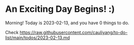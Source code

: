 # An Exciting Day Begins! :)

Morning! Today is 2023-02-13, and you have 0 things to do.

Check https://raw.githubusercontent.com/cauliyang/to-do-list/main/todos/2023-02-13.md
